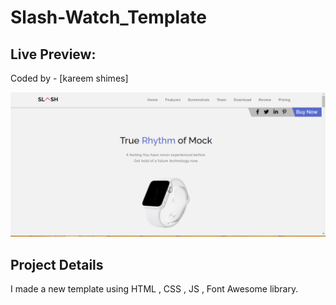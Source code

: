 # Slash-Watch_Template

## Live Preview: 

Coded by - [kareem shimes]

![](/kareem.PNG)

## Project Details
I made a new template using HTML , CSS , JS , Font Awesome library.
